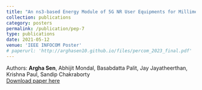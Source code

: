 ```yaml
---
title: "An ns3-based Energy Module of 5G NR User Equipments for Millimeter Wave Networks"
collection: publications
category: posters
permalink: /publication/pep-7
type: publications
date: 2021-05-12
venue: 'IEEE INFOCOM Poster'
# paperurl: 'http://arghasen10.github.io/files/percom_2023_final.pdf'
---
```


Authors: <b>Argha Sen</b>, Abhijit Mondal, Basabdatta Palit, Jay Jayatheerthan, Krishna Paul, Sandip Chakraborty<br>
[Download paper here](/files/infocomm_21.pdf)